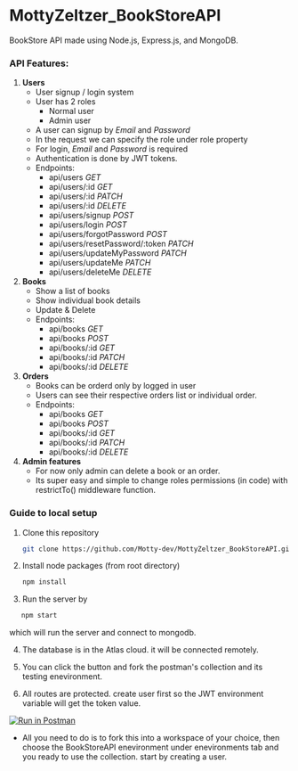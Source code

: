 # MottyZeltzer_BookStoreAPI

BookStore API made using Node.js, Express.js, and MongoDB.

### API Features:

1. **Users**
   - User signup / login system
   - User has 2 roles
     - Normal user
     - Admin user
   - A user can signup by _Email_ and _Password_
   - In the request we can specify the role under role property
   - For login, _Email_ and _Password_ is required
   - Authentication is done by JWT tokens.
   - Endpoints: 
      - api/users     *GET*
      - api/users/:id       *GET*
      - api/users/:id       *PATCH*
      - api/users/:id       *DELETE*
      - api/users/signup      *POST*
      - api/users/login       *POST*
      - api/users/forgotPassword       *POST*
      - api/users/resetPassword/:token       *PATCH*
      - api/users/updateMyPassword       *PATCH*
      - api/users/updateMe       *PATCH*
      - api/users/deleteMe       *DELETE*
2. **Books**
   - Show a list of books
   - Show individual book details
   - Update & Delete
   - Endpoints:
      - api/books    *GET*      
      - api/books    *POST*
      - api/books/:id    *GET*
      - api/books/:id    *PATCH*
      - api/books/:id    *DELETE*
3. **Orders**
   - Books can be orderd only by logged in user
   - Users can see their respective orders list or individual order.
   - Endpoints:
      - api/books   *GET*
      - api/books   *POST*
      - api/books/:id    *GET*
      - api/books/:id    *PATCH*
      - api/books/:id    *DELETE*
4. **Admin features**
   - For now only admin can delete a book or an order.
   - Its super easy and simple to change roles permissions (in code) with restrictTo() middleware function.

### Guide to local setup

1. Clone this repository
   ```bash
   git clone https://github.com/Motty-dev/MottyZeltzer_BookStoreAPI.git
   ```
2. Install node packages (from root directory)
   ```bash
   npm install
   ```
3. Run the server by
```bash
   npm start
   ```
which will run the server and connect to mongodb.

4. The database is in the Atlas cloud. it will be connected remotely.

5. You can click the button and fork the postman's collection and its testing enevironment.

6. All routes are protected. create user first so the JWT environment variable will get the token value.

[![Run in Postman](https://run.pstmn.io/button.svg)](https://app.getpostman.com/run-collection/16110378-09602018-bb92-448d-811b-60ebfa9e7332?action=collection%2Ffork&collection-url=entityId%3D16110378-09602018-bb92-448d-811b-60ebfa9e7332%26entityType%3Dcollection%26workspaceId%3D8a4445f3-3425-42bd-a8bf-459af8b49e69#?env%5BBookSotreAPI%5D=W3sia2V5IjoiVVJMIiwidmFsdWUiOiJodHRwOi8vbG9jYWxob3N0OjMwMDAvIiwiZW5hYmxlZCI6dHJ1ZSwidHlwZSI6ImRlZmF1bHQifSx7ImtleSI6IkpXVCIsInZhbHVlIjoiIiwiZW5hYmxlZCI6dHJ1ZSwidHlwZSI6ImRlZmF1bHQifV0=)

- All you need to do is to fork this into a workspace of your choice,
then choose the BookStoreAPI enevironment under enevironments tab and you ready to use the collection.
start by creating a user.